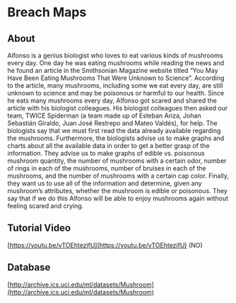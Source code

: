 # Breach Maps

## About
Alfonso is a genius biologist who loves to eat various kinds of mushrooms every day. One day he was eating mushrooms while reading the news and he found an article in the Smithsonian Magazine website titled “You May Have Been Eating Mushrooms That Were Unknown to Science”. According to the article, many mushrooms, including some we eat every day, are still unknown to science and may be poisonous or harmful to our health. Since he eats many mushrooms every day, Alfonso got scared and shared the article with his biologist colleagues. His biologist colleagues then asked our team, TWICE Spiderman (a team made up of Esteban Ariza, Johan Sebastián Giraldo, Juan José Restrepo and Mateo Valdés), for help.
The biologists say that we must first read the data already available regarding the mushrooms. Furthermore, the biologists advise us to make graphs and charts about all the available data in order to get a better grasp of the information. They advise us to make graphs of edible vs. poisonous mushroom quantity, the number of mushrooms with a certain odor, number of rings in each of the mushrooms, number of bruises in each of the mushrooms, and the number of mushrooms with a certain cap color. Finally, they want us to use all of the information and determine, given any mushroom’s attributes, whether the mushroom is edible or poisonous. They say that if we do this Alfonso will be able to enjoy mushrooms again without feeling scared and crying.

## Tutorial Video
[https://youtu.be/vTOEhtezjfU](https://youtu.be/vTOEhtezjfU) (NO)

## Database
[http://archive.ics.uci.edu/ml/datasets/Mushroom](http://archive.ics.uci.edu/ml/datasets/Mushroom)
